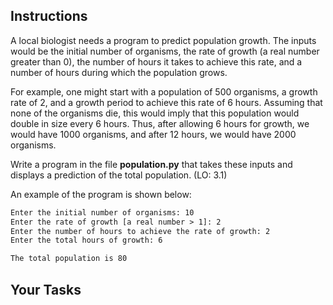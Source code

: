 ## Instructions

A local biologist needs a program to predict population growth. The inputs would be the initial number of organisms, the rate of growth (a real number greater than 0), the number of hours it takes to achieve this rate, and a number of hours during which the population grows.

For example, one might start with a population of 500 organisms, a growth rate of 2, and a growth period to achieve this rate of 6 hours. Assuming that none of the organisms die, this would imply that this population would double in size every 6 hours. Thus, after allowing 6 hours for growth, we would have 1000 organisms, and after 12 hours, we would have 2000 organisms.

Write a program in the file **population.py** that takes these inputs and displays a prediction of the total population. (LO: 3.1)

An example of the program is shown below:

```txt
Enter the initial number of organisms: 10
Enter the rate of growth [a real number > 1]: 2
Enter the number of hours to achieve the rate of growth: 2
Enter the total hours of growth: 6

The total population is 80
```

## Your Tasks
